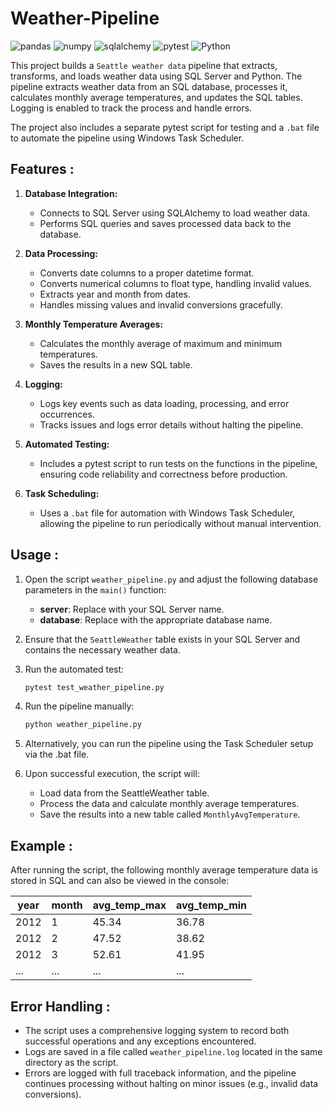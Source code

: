 # Weather-Pipeline
![pandas](https://img.shields.io/badge/pandas-2.2.2-blue) 
![numpy](https://img.shields.io/badge/numpy-1.26.4-green) 
![sqlalchemy](https://img.shields.io/badge/sqlalchemy-2.0.34-red)
![pytest](https://img.shields.io/badge/pytest-8.3.2-yellow)
![Python](https://img.shields.io/badge/python-3.11.9-blue)

This project builds a `Seattle weather data` pipeline that extracts, transforms, and loads weather data using SQL Server and Python. The pipeline extracts weather data from an SQL database, processes it, calculates monthly average temperatures, and updates the SQL tables. Logging is enabled to track the process and handle errors.

The project also includes a separate pytest script for testing and a `.bat` file to automate the pipeline using Windows Task Scheduler.

## Features :

1. **Database Integration:**
   - Connects to SQL Server using SQLAlchemy to load weather data.
   - Performs SQL queries and saves processed data back to the database.

2. **Data Processing:**
   - Converts date columns to a proper datetime format.
   - Converts numerical columns to float type, handling invalid values.
   - Extracts year and month from dates.
   - Handles missing values and invalid conversions gracefully.

3. **Monthly Temperature Averages:**
   - Calculates the monthly average of maximum and minimum temperatures.
   - Saves the results in a new SQL table.

4. **Logging:**
   - Logs key events such as data loading, processing, and error occurrences.
   - Tracks issues and logs error details without halting the pipeline.

5. **Automated Testing:**
   - Includes a pytest script to run tests on the functions in the pipeline, ensuring code reliability and correctness before production.

6. **Task Scheduling:**
   - Uses a `.bat` file for automation with Windows Task Scheduler, allowing the pipeline to run periodically without manual intervention.

## Usage : 

1. Open the script `weather_pipeline.py` and adjust the following database parameters in the `main()` function:
   - **server**: Replace with your SQL Server name.
   - **database**: Replace with the appropriate database name.
     
2. Ensure that the `SeattleWeather` table exists in your SQL Server and contains the necessary weather data.
   
3. Run the automated test: 
   ```bash
   pytest test_weather_pipeline.py
   
4. Run the pipeline manually:
   ```bash
   python weather_pipeline.py
   
5. Alternatively, you can run the pipeline using the Task Scheduler setup via the .bat file.
   
6. Upon successful execution, the script will:
   - Load data from the SeattleWeather table.
   - Process the data and calculate monthly average temperatures.
   - Save the results into a new table called `MonthlyAvgTemperature`.

## Example : 

After running the script, the following monthly average temperature data is stored in SQL and can also be viewed in the console:

| year | month | avg_temp_max | avg_temp_min |
|------|-------|--------------|--------------|
| 2012 | 1     | 45.34        | 36.78        |
| 2012 | 2     | 47.52        | 38.62        |
| 2012 | 3     | 52.61        | 41.95        |
| ...  | ...   | ...          | ...          |

## Error Handling : 

- The script uses a comprehensive logging system to record both successful operations and any exceptions encountered.
- Logs are saved in a file called `weather_pipeline.log` located in the same directory as the script.
- Errors are logged with full traceback information, and the pipeline continues processing without halting on minor issues (e.g., invalid data conversions).
